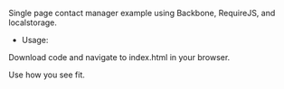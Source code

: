 Single page contact manager example using Backbone, RequireJS, and localstorage.

* Usage:

Download code and navigate to index.html in your browser.

Use how you see fit.